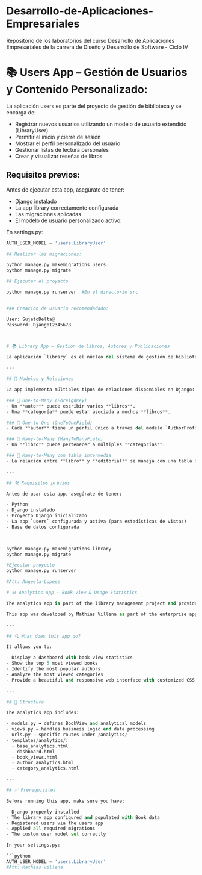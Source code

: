 # Desarrollo-de-Aplicaciones-Empresariales
Repositorio de los laboratorios del curso Desarrollo de Aplicaciones Empresariales de la carrera de Diseño y Desarrollo de Software - Ciclo IV

# 📚 Users App – Gestión de Usuarios y Contenido Personalizado: 

La aplicación users es parte del proyecto de gestión de biblioteca y se encarga de:

- Registrar nuevos usuarios utilizando un modelo de usuario extendido (LibraryUser)
- Permitir el inicio y cierre de sesión
- Mostrar el perfil personalizado del usuario
- Gestionar listas de lectura personales
- Crear y visualizar reseñas de libros

## Requisitos previos:

Antes de ejecutar esta app, asegúrate de tener:

- Django instalado
- La app library correctamente configurada
- Las migraciones aplicadas
- El modelo de usuario personalizado activo:

En settings.py:
```python
AUTH_USER_MODEL = 'users.LibraryUser'

## Realizar las migraciones:

python manage.py makemigrations users
python manage.py migrate

## Ejecutar el proyecto

python manage.py runserver  #En el directorio src


### Creación de usuario recomendadado:

User: SujetoDelta@
Password: Django12345678



# 📚 Library App – Gestión de Libros, Autores y Publicaciones

La aplicación `library` es el núcleo del sistema de gestión de biblioteca y tiene como objetivo principal manejar toda la información relacionada con libros, autores, editoriales, categorías y vistas de libros. Forma parte integral del proyecto de desarrollo de aplicaciones empresariales orientado a bibliotecas.

---

## 🧩 Modelos y Relaciones

La app implementa múltiples tipos de relaciones disponibles en Django:

### 🔹 One-to-Many (ForeignKey)
- Un **autor** puede escribir varios **libros**.
- Una **categoría** puede estar asociada a muchos **libros**.

### 🔹 One-to-One (OneToOneField)
- Cada **autor** tiene un perfil único a través del modelo `AuthorProfile`.

### 🔹 Many-to-Many (ManyToManyField)
- Un **libro** puede pertenecer a múltiples **categorías**.

### 🔹 Many-to-Many con tabla intermedia
- La relación entre **libro** y **editorial** se maneja con una tabla intermedia llamada `Publication`, que también guarda campos como país y fecha de publicación.

---

## 🛠️ Requisitos previos

Antes de usar esta app, asegúrate de tener:

- Python 
- Django instalado
- Proyecto Django inicializado
- La app `users` configurada y activa (para estadísticas de vistas)
- Base de datos configurada

---

python manage.py makemigrations library
python manage.py migrate

#Ejecutar proyecto
python manage.py runserver

#Att: Angeela-Lopeez

# 📊 Analytics App – Book View & Usage Statistics

The analytics app is part of the library management project and provides advanced data analysis features related to books, authors, and categories.

This app was developed by Mathias Villena as part of the enterprise application development lab. 💻✨

---

## 🔍 What does this app do?

It allows you to:

- Display a dashboard with book view statistics
- Show the top 5 most viewed books
- Identify the most popular authors
- Analyze the most viewed categories
- Provide a beautiful and responsive web interface with customized CSS styling

---

## 📁 Structure

The analytics app includes:

- models.py → defines BookView and analytical models
- views.py → handles business logic and data processing
- urls.py → specific routes under /analytics/
- templates/analytics/:
  - base_analytics.html
  - dashboard.html
  - book_views.html
  - author_analytics.html
  - category_analytics.html

---

## ✅ Prerequisites

Before running this app, make sure you have:

- Django properly installed
- The library app configured and populated with Book data
- Registered users via the users app
- Applied all required migrations
- The custom user model set correctly

In your settings.py:

```python
AUTH_USER_MODEL = 'users.LibraryUser'
#Att: Mathias villena
